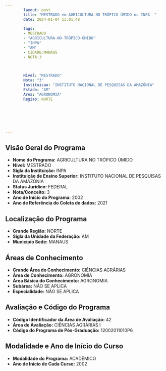 ```yaml
---
        layout: post
        title: "MESTRADO em AGRICULTURA NO TRÓPICO ÚMIDO na INPA  "
        date: 2024-01-04 13:01:48
     
        tags:
        - MESTRADO
        - "AGRICULTURA-NO-TRÓPICO-ÚMIDO"
        - "INPA"
        - "AM"
        - CIDADE:MANAUS
        - NOTA:3
        
       

        Nivel: "MESTRADO"
        Nota: "3"
        Instituicao: "INSTITUTO NACIONAL DE PESQUISAS DA AMAZÔNIA"
        Estado: "AM"
        Area: "AGRONOMIA"
        Regiao: NORTE
        
        
        
        
        
        
---
```

## Visão Geral do Programa
- **Nome do Programa:** AGRICULTURA NO TRÓPICO ÚMIDO
- **Nível:** MESTRADO
- **Sigla da Instituição:** INPA
- **Instituição de Ensino Superior:** INSTITUTO NACIONAL DE PESQUISAS DA AMAZÔNIA
- **Status Jurídico:** FEDERAL
- **Nota/Conceito:** 3
- **Ano de Início do Programa:** 2002
- **Ano de Referência do Coleta de dados:** 2021

## Localização do Programa
- **Grande Região:** NORTE
- **Sigla da Unidade da Federação:** AM
- **Município Sede:** MANAUS

## Áreas de Conhecimento
- **Grande Área do Conhecimento:** CIÊNCIAS AGRÁRIAS
- **Área de Conhecimento:** AGRONOMIA
- **Área Básica do Conhecimento:** AGRONOMIA
- **Subárea:** NÃO SE APLICA
- **Especialidade:** NÃO SE APLICA

## Avaliação e Código do Programa
- **Código Identificador da Área de Avaliação:** 42
- **Área de Avaliação:** CIÊNCIAS AGRÁRIAS I
- **Código do Programa de Pós-Graduação:** 12002011010P6


## Modalidade e Ano de Início do Curso
- **Modalidade do Programa:** ACADÊMICO
- **Ano de Início de Cada Curso:** 2002
